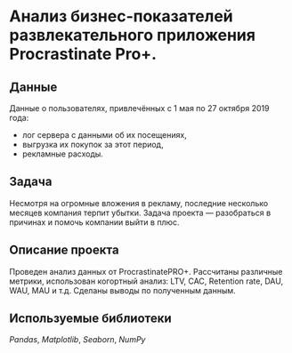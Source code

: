 # Анализ бизнес-показателей развлекательного приложения Procrastinate Pro+.


## Данные

Данные о пользователях, привлечённых с 1 мая по 27 октября 2019 года:

- лог сервера с данными об их посещениях,
- выгрузка их покупок за этот период,
- рекламные расходы.

## Задача

Несмотря на огромные вложения в рекламу, последние несколько месяцев компания терпит убытки. Задача проекта — разобраться в причинах и помочь компании выйти в плюс.

## Описание проекта

Проведен анализ данных от ProcrastinatePRO+.
Рассчитаны различные метрики, использован когортный анализ: LTV, CAC, Retention rate, DAU, WAU, MAU и т.д. Сделаны выводы по полученным данным.

## Используемые библиотеки
*Pandas*, *Matplotlib*, *Seaborn*, *NumPy*
